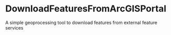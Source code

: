 # DownloadFeaturesFromArcGISPortal
A simple geoprocessing tool to download features from external feature services
